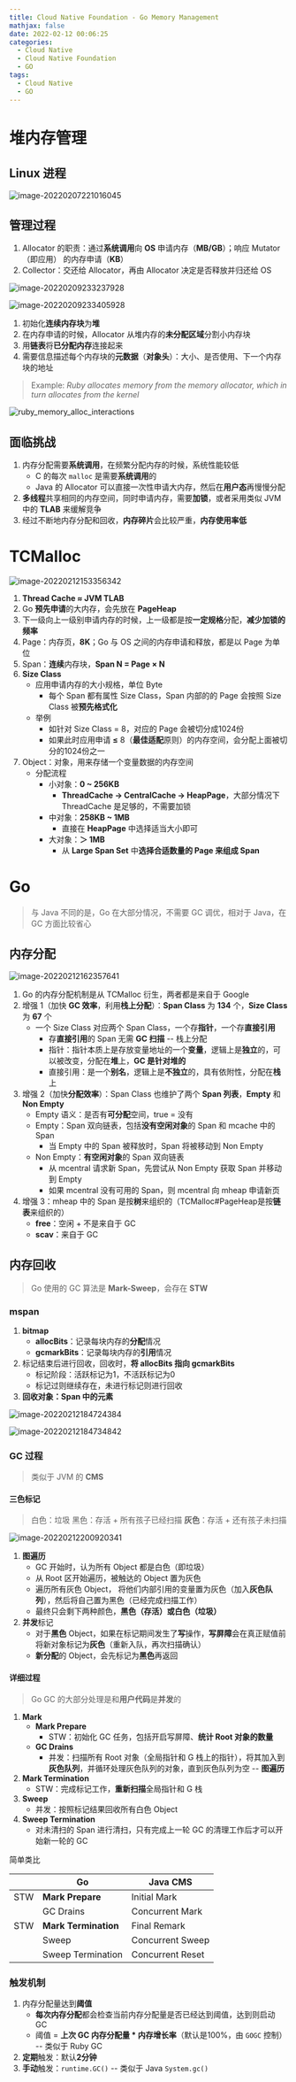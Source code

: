 ```yaml
---
title: Cloud Native Foundation - Go Memory Management
mathjax: false
date: 2022-02-12 00:06:25
categories:
  - Cloud Native
  - Cloud Native Foundation
  - GO
tags:
  - Cloud Native
  - GO
---
```


# 堆内存管理

## Linux 进程

![image-20220207221016045](https://cnf-1253868755.cos.ap-guangzhou.myqcloud.com/go/image-20220207221016045.png)

<!-- more -->

## 管理过程

1. Allocator 的职责：通过**系统调用**向 **OS** 申请内存（**MB/GB**）；响应 Mutator（即应用） 的内存申请（**KB**）
2. Collector：交还给 Allocator，再由 Allocator 决定是否释放并归还给 OS

![image-20220209233237928](https://cnf-1253868755.cos.ap-guangzhou.myqcloud.com/go/image-20220209233237928.png)

![image-20220209233405928](https://cnf-1253868755.cos.ap-guangzhou.myqcloud.com/go/image-20220209233405928.png)

1. 初始化**连续内存块**为**堆**
2. 在内存申请的时候，Allocator 从堆内存的**未分配区域**分割小内存块
3. 用**链表**将**已分配内存**连接起来
4. 需要信息描述每个内存块的**元数据**（**对象头**）：大小、是否使用、下一个内存块的地址

> Example: *Ruby allocates memory from the memory allocator, which in turn allocates from the kernel*

![ruby_memory_alloc_interactions](https://cnf-1253868755.cos.ap-guangzhou.myqcloud.com/go/ruby_memory_alloc_interactions.png)

## 面临挑战

1. 内存分配需要**系统调用**，在频繁分配内存的时候，系统性能较低
   - C 的每次 `malloc` 是需要**系统调用**的
   - Java 的 Allocator 可以直接一次性申请大内存，然后在**用户态**再慢慢分配
2. **多线程**共享相同的内存空间，同时申请内存，需要**加锁**，或者采用类似 JVM 中的 **TLAB** 来缓解竞争
3. 经过不断地内存分配和回收，**内存碎片**会比较严重，**内存使用率低**

# TCMalloc

![image-20220212153356342](https://cnf-1253868755.cos.ap-guangzhou.myqcloud.com/go/image-20220212153356342.png)

1. **Thread Cache ≈ JVM TLAB**
2. Go **预先申请**的大内存，会先放在 **PageHeap**
3. 下一级向上一级别申请内存的时候，上一级都是按**一定规格**分配，**减少加锁的频率**
4. Page：内存页，**8K**；Go 与 OS 之间的内存申请和释放，都是以 Page 为单位
5. Span：**连续**内存块，**Span N = Page × N**
6. **Size Class**
   - 应用申请内存的大小规格，单位 Byte
     - 每个 Span 都有属性 Size Class，Span 内部的的 Page 会按照 Size Class 被**预先格式化**
   - 举例
     - 如针对 Size Class = 8，对应的 Page 会被切分成1024份
     - 如果此时应用申请 **≤** 8（**最佳适配**原则）的内存空间，会分配上面被切分的1024份之一
7. Object：对象，用来存储一个变量数据的内存空间
   - 分配流程
     - 小对象：**0 ~ 256KB**
       - **ThreadCache -> CentralCache -> HeapPage**，大部分情况下 ThreadCache 是足够的，不需要加锁
     - 中对象：**258KB ~ 1MB**
       - 直接在 **HeapPage** 中选择适当大小即可
     - 大对象：**＞ 1MB**
       - 从 **Large Span Set** 中**选择合适数量的 Page 来组成 Span**

# Go

> 与 Java 不同的是，Go 在大部分情况，不需要 GC 调优，相对于 Java，在 GC 方面比较省心

## 内存分配

![image-20220212162357641](https://cnf-1253868755.cos.ap-guangzhou.myqcloud.com/go/image-20220212162357641.png)

1. Go 的内存分配机制是从 TCMalloc 衍生，两者都是来自于 Google
2. 增强 1（加快 **GC 效率**，利用**栈上分配**）：**Span Class** 为 **134** 个，**Size Class** 为 **67** 个
   - 一个 Size Class 对应两个 Span Class，一个存**指针**，一个存**直接引用**
     - 存**直接引用**的 Span 无需 **GC 扫描** -- 栈上分配
     - 指针：指针本质上是存放变量地址的一个**变量**，逻辑上是**独立**的，可以被改变，分配在**堆**上，**GC 是针对堆的**
     - 直接引用：是一个**别名**，逻辑上是**不独立**的，具有依附性，分配在**栈**上
3. 增强 2（加快**分配效率**）：Span Class 也维护了两个 **Span 列表**，**Empty** 和 **Non Empty**
   - Empty 语义：是否有**可分配**空间，true = 没有
   - Empty：Span 双向链表，包括**没有空闲对象**的 Span 和 mcache 中的 Span
     - 当 Empty 中的 Span 被释放时，Span 将被移动到 Non Empty
   - Non Empty：**有空闲对象**的 Span 双向链表
     - 从 mcentral 请求新 Span，先尝试从 Non Empty 获取 Span 并移动到 Empty
     - 如果 mcentral 没有可用的 Span，则 mcentral 向 mheap 申请新页
4. 增强 3：mheap 中的 Span 是按**树**来组织的（TCMalloc#PageHeap是按**链表**来组织的）
   - **free**：空闲 + 不是来自于 GC
   - **scav**：来自于 GC

## 内存回收

> Go 使用的 GC 算法是 **Mark-Sweep**，会存在 **STW**

### mspan

1. **bitmap**
   - **allocBits**：记录每块内存的**分配**情况
   - **gcmarkBits**：记录每块内存的**引用**情况
2. 标记结束后进行回收，回收时，**将 allocBits 指向 gcmarkBits**
   - 标记阶段：活跃标记为1，不活跃标记为0
   - 标记过则继续存在，未进行标记则进行回收
3. **回收对象：Span 中的元素**

![image-20220212184724384](https://cnf-1253868755.cos.ap-guangzhou.myqcloud.com/go/image-20220212184724384.png)

![image-20220212184734842](https://cnf-1253868755.cos.ap-guangzhou.myqcloud.com/go/image-20220212184734842.png)

### GC 过程

> 类似于 JVM 的 **CMS**

#### 三色标记

> 白色：垃圾
> 黑色：存活 + 所有孩子已经扫描
> **灰色**：存活 + 还有孩子未扫描

![image-20220212200920341](https://cnf-1253868755.cos.ap-guangzhou.myqcloud.com/go/image-20220212200920341.png)

1. **图遍历**
   - GC 开始时，认为所有 Object 都是白色（即垃圾）
   - 从 Root 区开始遍历，被触达的 Object 置为灰色
   - 遍历所有灰色 Object， 将他们内部引用的变量置为灰色（加入**灰色队列**），然后将自己置为黑色（已经完成扫描工作）
   - 最终只会剩下两种颜色，**黑色（存活）或白色（垃圾）**
2. **并发**标记
   - 对于**黑色** Object，如果在标记期间发生了**写**操作，**写屏障**会在真正赋值前将新对象标记为**灰色**（重新入队，再次扫描确认）
   - **新分配**的 Object，会先标记为**黑色**再返回

#### 详细过程

> Go GC 的大部分处理是和**用户代码**是**并发**的

1. **Mark**
   - **Mark Prepare**
     - STW：初始化 GC 任务，包括开启写屏障、**统计 Root 对象的数量**
   - **GC Drains**
     - 并发：扫描所有 Root 对象（全局指针和 G 栈上的指针），将其加入到**灰色队列**，并循环处理灰色队列的对象，直到灰色队列为空 -- **图遍历**
2. **Mark Termination**
   - STW：完成标记工作，**重新扫描**全局指针和 G 栈
3. **Sweep**
   - 并发：按照标记结果回收所有白色 Object
4. **Sweep Termination**
   - 对未清扫的 Span 进行清扫，只有完成上一轮 GC 的清理工作后才可以开始新一轮的 GC

简单类比

|      | Go                   | Java CMS         |
| ---- | -------------------- | ---------------- |
| STW  | **Mark Prepare**     | Initial Mark     |
|      | GC Drains            | Concurrent Mark  |
| STW  | **Mark Termination** | Final Remark     |
|      | Sweep                | Concurrent Sweep |
|      | Sweep Termination    | Concurrent Reset |

### 触发机制

1. 内存分配量达到**阈值**
   - **每次内存分配**都会检查当前内存分配量是否已经达到阈值，达到则启动 GC
   - 阈值 = **上次 GC 内存分配量 * 内存增长率**（默认是100%，由 `GOGC` 控制） -- 类似于 Ruby GC
2. **定期**触发：默认**2分钟**
3. **手动**触发：`runtime.GC()` -- 类似于 Java `System.gc()`
